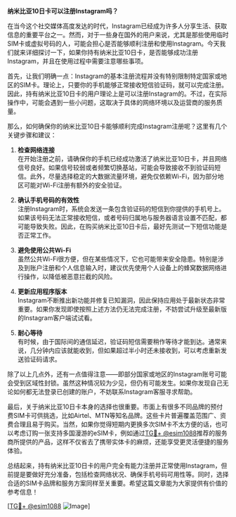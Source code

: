 **纳米比亚10日卡可以注册Instagram吗？**

在当今这个社交媒体高度发达的时代，Instagram已经成为许多人分享生活、获取信息的重要平台之一。然而，对于一些身在国外的用户来说，尤其是那些使用临时SIM卡或虚拟号码的人，可能会担心是否能够顺利注册和使用Instagram。今天我们就来详细探讨一下，如果你持有纳米比亚10日卡，是否能够成功注册Instagram，并且在使用过程中需要注意哪些事项。

首先，让我们明确一点：Instagram的基本注册流程并没有特别限制特定国家或地区的SIM卡。理论上，只要你的手机能够正常接收短信验证码，就可以完成注册。因此，持有纳米比亚10日卡的用户理论上是可以注册Instagram的。不过，在实际操作中，可能会遇到一些小问题，这取决于具体的网络环境以及运营商的服务质量。

那么，如何确保你的纳米比亚10日卡能够顺利完成Instagram注册呢？这里有几个关键步骤和建议：

1. **检查网络连接**  
   在开始注册之前，请确保你的手机已经成功激活了纳米比亚10日卡，并且网络信号良好。如果信号较弱或者频繁切换基站，可能会导致接收不到验证码短信。此外，尽量选择稳定的大数据流量环境，避免仅依赖Wi-Fi，因为部分地区可能对Wi-Fi注册有额外的安全验证。

2. **确认手机号码的有效性**  
   注册Instagram时，系统会发送一条包含验证码的短信到你提供的手机号上。如果该号码无法正常接收短信，或者号码归属地与服务器语言设置不匹配，都可能导致失败。因此，在购买纳米比亚10日卡后，最好先测试一下短信功能是否正常工作。

3. **避免使用公共Wi-Fi**  
   虽然公共Wi-Fi很方便，但在某些情况下，它也可能带来安全隐患。特别是涉及到账户注册和个人信息输入时，建议优先使用个人设备上的蜂窝数据网络进行操作，以降低被恶意拦截的风险。

4. **更新应用程序版本**  
   Instagram不断推出新功能并修复已知漏洞，因此保持应用处于最新状态非常重要。如果你发现即使按照上述方法仍无法完成注册，不妨尝试升级至最新版的Instagram客户端试试看。

5. **耐心等待**  
   有时候，由于国际间的通信延迟，验证码短信需要稍作等待才能到达。通常来说，几分钟内应该就能收到，但如果超过半小时还未接收到，可以考虑重新发送验证码请求。

除了以上几点外，还有一点值得注意——即部分国家或地区的Instagram账号可能会受到区域性封锁。虽然这种情况较为少见，但仍有可能发生。如果你发现自己无论如何都无法登录已创建的账户，不妨联系Instagram客服寻求帮助。

最后，关于纳米比亚10日卡本身的选择也很重要。市面上有很多不同品牌的预付费SIM卡可供挑选，比如Airtel、MTN等知名品牌。这些卡片普遍覆盖范围广、资费合理且易于购买。当然，如果你觉得短期内更换多次SIM卡不太方便的话，也可以考虑订购一张支持多国漫游的eSIM卡，例如通过[TG💪+ @esim1088](https://t.me/s/esim1088)推荐的服务商所提供的产品，这样不仅省去了携带实体卡的麻烦，还能享受更灵活便捷的服务体验。

总结起来，持有纳米比亚10日卡的用户完全有能力注册并正常使用Instagram，但前提是要做好充分准备，包括检查网络状况、确保手机号码可用性等。同时，选择合适的SIM卡品牌和服务方案同样至关重要。希望这篇文章能为大家提供有价值的参考信息！

[[TG💪+ @esim1088](https://t.me/s/esim1088) ![Image](https://i.postimg.cc/4NQfJmqS/Snipaste-2025-05-13-00-14-12.png)]